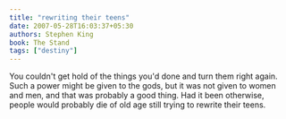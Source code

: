 ```yaml
---
title: "rewriting their teens"
date: 2007-05-28T16:03:37+05:30
authors: Stephen King
book: The Stand
tags: ["destiny"]
---
```

You couldn't get hold of the things you'd done and turn them right again. Such a power might be given to the gods, but it was not given to women and men, and that was probably a good thing. Had it been otherwise, people would probably die of old age still trying to rewrite their teens.
